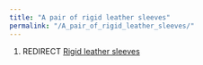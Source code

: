 ```yaml
---
title: "A pair of rigid leather sleeves"
permalink: "/A_pair_of_rigid_leather_sleeves/"
---
```


1.  REDIRECT [Rigid leather sleeves](Rigid_leather_sleeves "wikilink")